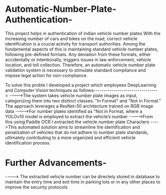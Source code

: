 # Automatic-Number-Plate-Authentication-
This project helps in authentication of indian vehicle number plates 
With the increasing number of cars and bikes on the road, correct vehicle identification is a crucial activity for transport authorities. Among the fundamental aspects of this is maintaining standard vehicle number plates, following pre-defined formats. Any deviation from these formats, either accidentally or intentionally, triggers issues in law enforcement, vehicle location, and toll collection. Therefore, an automatic vehicle number plate validation system is necessary to stimulate standard compliance and impose legal action for non-compliance.

To solve this proble I developed a project which employees DeepLearning and Computer Vision techniques as follows-------------------------------->
---->The system takes vehicle number plate images as input, categorizing them into two distinct classes: "In Format" and "Not in Format." The approach leverages a  ResNet-50 architecture trained on RGB image data
---->For number plates identified as "Not in Format, where a YOLOv10 model is employed to extract the vehicle’s number
---->From this using Paddle OCR I extracted the vehicle number plate Characters
---->This automated solution aims to streamline the identification and penalization of vehicles that do not adhere to number plate standards, ultimately contributing to a more organized and efficient vehicle identification process.

# Further Advancements-
----> The extracted vehicle number can be directely stored in database to maintain the entry time and exit time in parking lots or in any other places to improve the security protocols
